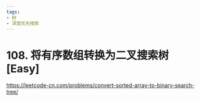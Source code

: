```yaml
---
tags:
- 树
- 深度优先搜索
---
```


# 108. 将有序数组转换为二叉搜索树 [Easy]

<https://leetcode-cn.com/problems/convert-sorted-array-to-binary-search-tree/>
